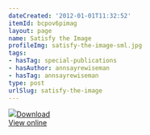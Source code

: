 ```yaml
---
dateCreated: '2012-01-01T11:32:52'
itemId: bcpov6pimag
layout: page
name: Satisfy the Image
profileImg: satisfy-the-image-sml.jpg
tags:
- hasTag: special-publications
- hasAuthor: annsayrewiseman
- hasTag: annsayrewiseman
type: post
urlSlug: satisfy-the-image
---
```

<img class="card-journal-img" src="../images/satisfy-the-image-rect.jpg"/><a href="../files/pdfs/Volume_publications/publications.satisfy-the-image.pdf" download="">Download</a><br><a href="../files/pdfs/Volume_publications/publications.satisfy-the-image.pdf">View online</a>
